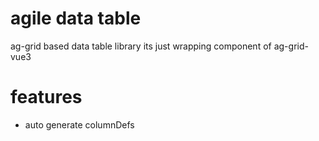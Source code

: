 # agile data table
ag-grid based data table library
its just wrapping component of ag-grid-vue3

# features
- auto generate columnDefs
